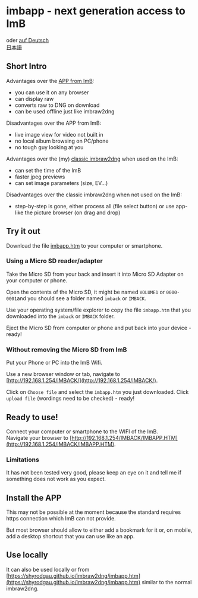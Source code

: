 <!-- SPDX-License-Identifier: 0BSD -->
# imbapp - next generation access to ImB

oder [auf Deutsch](https://shyrodgau.github.io/imbraw2dng/imbapp_de)   
 [日本語](https://shyrodgau.github.io/imbraw2dng/imbapp_ja)
 
## Short Intro

Advantages over the [APP from ImB](https://imback.eu/home/app/):
- you can use it on any browser
- can display raw
- converts raw to DNG on download
- can be used offline just like imbraw2dng

Disadvantages over the APP from ImB:
- live image view for video not built in
- no local album browsing on PC/phone
- no tough guy looking at you

Advantages over the (my) [classic imbraw2dng](https://shyrodgau.github.io/imbraw2dng/imbraw2dng.html) when used on the ImB:
- can set the time of the ImB
- faster jpeg previews
- can set image parameters (size, EV...)

Disadvantages over the classic imbraw2dng when not used on the ImB:
- step-by-step is gone, either process all (file select button) or use app-like the picture browser (on drag and drop)

## Try it out

Download the file [imbapp.htm](https://github.com/shyrodgau/imbraw2dng/raw/master/imbapp.htm) to your computer or smartphone.

### Using a Micro SD reader/adapter

Take the Micro SD from your back and insert it into Micro SD Adapter on your computer or phone.

Open the contents of the Micro SD, it might be named `VOLUME1` or `0000-0001`and you should see a folder named `imback` or `IMBACK`.

Use your operating system/file explorer to copy the file `imbapp.htm` that you downloaded into the `imback` or `IMBACK` folder.  
<!--You can rename it with a language code `XX` (DE, JA, FR, more translations needed!) to `imbapp_XX.html` (note: `html` instead of `htm`!), but then you need to adjust the link below.-->

Eject the Micro SD from computer or phone and put back into your device - ready!

### Without removing the Micro SD from ImB

Put your Phone or PC into the ImB Wifi.

Use a new browser window or tab, navigate to [http://192.168.1.254/IMBACK/](http://192.168.1.254/IMBACK/).

Click on `Choose file` and select the `imbapp.htm` you just downloaded. Click `upload file` (wordings need to be checked) - ready!

## Ready to use!

Connect your computer or smartphone to the WIFI of the ImB.  
Navigate your browser to [http://192.168.1.254/IMBACK/IMBAPP.HTM](http://192.168.1.254/IMBACK/IMBAPP.HTM).

### Limitations

It has not been tested very good, please keep an eye on it and tell me if something does not work as you expect.

## Install the APP

This may not be possible at the moment because the standard requires https connection which ImB can not provide.

But most browser should allow to either add a bookmark for it or, on mobile, add a desktop shortcut that you can use like an app.

## Use locally

It can also be used locally or from [https://shyrodgau.github.io/imbraw2dng/imbapp.htm](https://shyrodgau.github.io/imbraw2dng/imbapp.htm) similar to the normal imbraw2dng.
